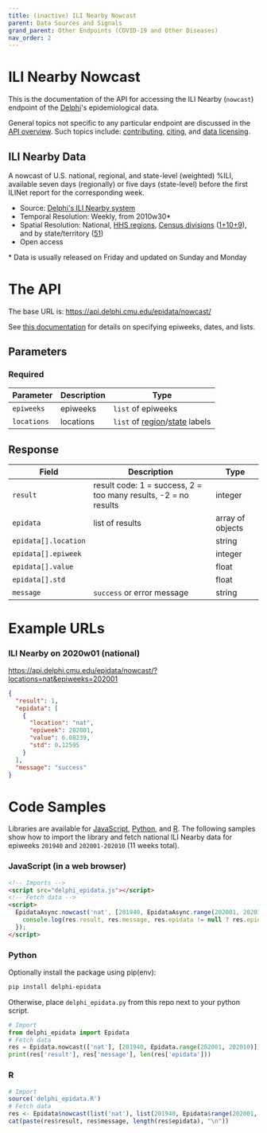 ```yaml
---
title: (inactive) ILI Nearby Nowcast
parent: Data Sources and Signals
grand_parent: Other Endpoints (COVID-19 and Other Diseases)
nav_order: 2
---
```


# ILI Nearby Nowcast

This is the documentation of the API for accessing the ILI Nearby (`nowcast`) endpoint of
the [Delphi](https://delphi.cmu.edu/)'s epidemiological data.

General topics not specific to any particular endpoint are discussed in the
[API overview](README.md). Such topics include:
[contributing](README.md#contributing), [citing](README.md#citing), and
[data licensing](README.md#data-licensing).

## ILI Nearby Data

A nowcast of U.S. national, regional, and state-level (weighted) %ILI, available seven days (regionally) or five days (state-level) before the first ILINet report for the corresponding week.
 - Source: [Delphi's ILI Nearby system](https://delphi.cmu.edu/nowcast/)
 - Temporal Resolution: Weekly, from 2010w30*
 - Spatial Resolution: National, [HHS regions](http://www.hhs.gov/iea/regional/), [Census divisions](http://www.census.gov/econ/census/help/geography/regions_and_divisions.html) ([1+10+9](https://github.com/cmu-delphi/delphi-epidata/blob/main/labels/regions.txt)), and by state/territory ([51](https://github.com/cmu-delphi/delphi-epidata/blob/main/labels/states.txt))
 - Open access

\* Data is usually released on Friday and updated on Sunday and Monday

# The API

The base URL is: https://api.delphi.cmu.edu/epidata/nowcast/

See [this documentation](README.md) for details on specifying epiweeks, dates, and lists.

## Parameters

### Required

| Parameter | Description | Type |
| --- | --- | --- |
| `epiweeks` | epiweeks | `list` of epiweeks |
| `locations` | locations | `list` of [region](https://github.com/cmu-delphi/delphi-epidata/blob/main/labels/regions.txt)/[state](https://github.com/cmu-delphi/delphi-epidata/blob/main/labels/states.txt) labels |

## Response

| Field                | Description                                                     | Type             |
|----------------------|-----------------------------------------------------------------|------------------|
| `result`             | result code: 1 = success, 2 = too many results, -2 = no results | integer          |
| `epidata`            | list of results                                                 | array of objects |
| `epidata[].location` |                                                                 | string           |
| `epidata[].epiweek`  |                                                                 | integer          |
| `epidata[].value`    |                                                                 | float            |
| `epidata[].std`      |                                                                 | float            |
| `message`            | `success` or error message                                      | string           |

# Example URLs

### ILI Nearby on 2020w01 (national)
https://api.delphi.cmu.edu/epidata/nowcast/?locations=nat&epiweeks=202001

```json
{
  "result": 1,
  "epidata": [
    {
      "location": "nat",
      "epiweek": 202001,
      "value": 6.08239,
      "std": 0.12595
    }
  ],
  "message": "success"
}
```


# Code Samples

Libraries are available for [JavaScript](https://github.com/cmu-delphi/delphi-epidata/blob/main/src/client/delphi_epidata.js), [Python](https://pypi.org/project/delphi-epidata/), and [R](https://github.com/cmu-delphi/delphi-epidata/blob/dev/src/client/delphi_epidata.R).
The following samples show how to import the library and fetch national ILI Nearby data for epiweeks `201940` and `202001-202010` (11 weeks total).

### JavaScript (in a web browser)

````html
<!-- Imports -->
<script src="delphi_epidata.js"></script>
<!-- Fetch data -->
<script>
  EpidataAsync.nowcast('nat', [201940, EpidataAsync.range(202001, 202010)]).then((res) => {
    console.log(res.result, res.message, res.epidata != null ? res.epidata.length : 0);
  });
</script>
````

### Python

Optionally install the package using pip(env):
````bash
pip install delphi-epidata
````

Otherwise, place `delphi_epidata.py` from this repo next to your python script.

````python
# Import
from delphi_epidata import Epidata
# Fetch data
res = Epidata.nowcast(['nat'], [201940, Epidata.range(202001, 202010)])
print(res['result'], res['message'], len(res['epidata']))
````

### R

````R
# Import
source('delphi_epidata.R')
# Fetch data
res <- Epidata$nowcast(list('nat'), list(201940, Epidata$range(202001, 202010)))
cat(paste(res$result, res$message, length(res$epidata), "\n"))
````
